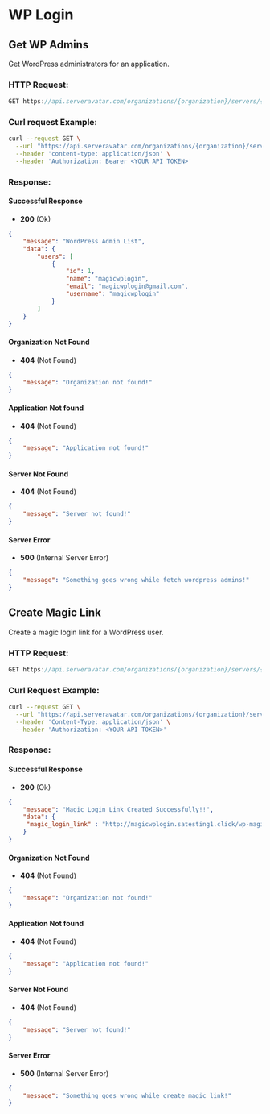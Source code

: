 # WP Login

## Get WP Admins

Get WordPress administrators for an application.

### HTTP Request:

```js
GET https://api.serveravatar.com/organizations/{organization}/servers/{server}/applications/{application}/wordpress/admins
```

### Curl request Example:

```sh
curl --request GET \
  --url "https://api.serveravatar.com/organizations/{organization}/servers/{server}/applications/{application}/wordpress/admins" \
  --header 'content-type: application/json' \
  --header 'Authorization: Bearer <YOUR API TOKEN>'
```

### Response:

#### Successful Response

- __200__ (Ok)

``` json
{
    "message": "WordPress Admin List",
    "data": {
        "users": [
            {
                "id": 1,
                "name": "magicwplogin",
                "email": "magicwplogin@gmail.com",
                "username": "magicwplogin"
            }
        ]
    }
}
```

#### Organization Not Found
- __404__ (Not Found)

```json
{
    "message": "Organization not found!"
}
```

#### Application Not found
- __404__ (Not Found)

```json
{
    "message": "Application not found!"
}
```

#### Server Not Found
- __404__ (Not Found)

```json
{
    "message": "Server not found!"
}
```

#### Server Error
- __500__ (Internal Server Error)

```json
{
    "message": "Something goes wrong while fetch wordpress admins!"
}
```

## Create Magic Link

Create a magic login link for a WordPress user.

### HTTP Request:

```js
GET https://api.serveravatar.com/organizations/{organization}/servers/{server}/applications/{application}/wordpress/admins/{username}/create-magic-link
```

### Curl Request Example:

```sh
curl --request GET \
  --url "https://api.serveravatar.com/organizations/{organization}/servers/{server}/applications/{application}/wordpress/admins/{username}/create-magic-link" \
  --header 'Content-Type: application/json' \
  --header 'Authorization: <YOUR API TOKEN>' 
```

### Response:

#### Successful Response

- __200__ (Ok)

``` json
{
    "message": "Magic Login Link Created Successfully!!",
    "data": {
     "magic_login_link" : "http://magicwplogin.satesting1.click/wp-magic-login.php?token=4ILHlJnFndlszydJSVdwn1JH2TD3Qd0LHd3_8R1sI&username=magicwplogin"
    }
}
```

#### Organization Not Found
- __404__ (Not Found)

```json
{
    "message": "Organization not found!"
}
```

#### Application Not found
- __404__ (Not Found)

```json
{
    "message": "Application not found!"
}
```

#### Server Not Found
- __404__ (Not Found)

```json
{
    "message": "Server not found!"
}
```

#### Server Error
- __500__ (Internal Server Error)

```json
{
    "message": "Something goes wrong while create magic link!"
}
```
